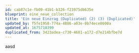 ```yaml
---
id: cab87c1e-fb09-41b1-b326-f23975db635e
blueprint: eine_neue_collection
title: 'Ein neue Einzrag (Duplicated) (2) (3) (Duplicated)'
updated_by: f5fe1958-774a-4886-a03e-0b74ece8600a
updated_at: 1675710399
duplicated_from: 3423adea-c730-4681-a172-d7e214bfbe7d
---
```

aasd
